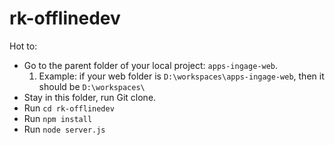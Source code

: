 # rk-offlinedev
Hot to:
 - Go to the parent folder of your local project: `apps-ingage-web`.
    1. Example: if your web folder is `D:\workspaces\apps-ingage-web`, then it should be `D:\workspaces\`
 - Stay in this folder, run Git clone.
 - Run `cd rk-offlinedev`
 - Run `npm install`
 - Run `node server.js`
